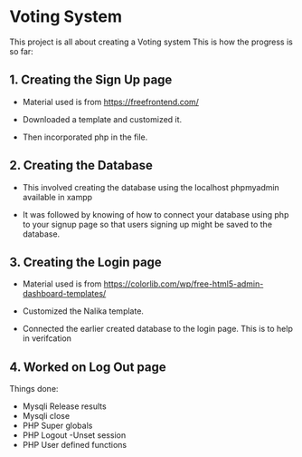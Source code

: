 # Voting System

This project is all about creating a Voting system
This is how the progress is so far:

## 1. Creating the Sign Up page

- Material used is from https://freefrontend.com/

- Downloaded a template and customized it.

- Then incorporated php in the file.

## 2. Creating the Database
- This involved creating the database using the localhost  phpmyadmin available in xampp

- It was followed by knowing of how to connect your database using php to your signup page so that users signing up might be saved to the database.

## 3. Creating the Login page
- Material used is from https://colorlib.com/wp/free-html5-admin-dashboard-templates/

- Customized the Nalika template.

- Connected the earlier created database to the login page. This is to help in verifcation

## 4. Worked on Log Out page
Things done:
- Mysqli Release results
- Mysqli close
- PHP Super globals
- PHP Logout -Unset session
- PHP User defined functions

